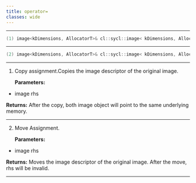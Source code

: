 ```yaml
---
title: operator=
classes: wide
---
```



---

```cpp
(1) image<kDimensions, AllocatorT>& cl::sycl::image< kDimensions, AllocatorT >::operator=(const image< kDimensions, AllocatorT > &rhs)
```

---

```cpp
(2) image<kDimensions, AllocatorT>& cl::sycl::image< kDimensions, AllocatorT >::operator=(image< kDimensions, AllocatorT > &&rhs)
```

---

1. Copy assignment.Copies the image descriptor of the original image. 

   **Parameters:**

  * image rhs

   

   **Returns:** After the copy, both image object will point to the same underlying memory. 

---

2. Move Assignment. 

   **Parameters:**

  * image rhs

   

   **Returns:** Moves the image descriptor of the original image. After the move, rhs will be invalid. 

---

